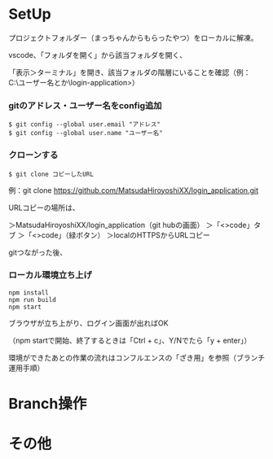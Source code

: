 # SetUp
プロジェクトフォルダー（まっちゃんからもらったやつ）をローカルに解凍。

vscode、「フォルダを開く」から該当フォルダを開く、

「表示＞ターミナル」を開き、該当フォルダの階層にいることを確認（例：C:\ユーザー名とか\login-application>）

### gitのアドレス・ユーザー名をconfig追加
```
$ git config --global user.email "アドレス"
$ git config --global user.name "ユーザー名"
```

### クローンする
```
$ git clone コピーしたURL
```
例：git clone https://github.com/MatsudaHiroyoshiXX/login_application.git

URLコピーの場所は、

＞MatsudaHiroyoshiXX/login_application（git hubの画面）
＞「<>code」タブ
＞「<>code」（緑ボタン）
＞localのHTTPSからURLコピー

gitつながった後、

### ローカル環境立ち上げ
```
npm install
npm run build
npm start
```

ブラウザが立ち上がり、ログイン画面が出ればOK

（npm startで開始、終了するときは「Ctrl + c」、Y/Nでたら「y + enter」）

環境ができたあとの作業の流れはコンフルエンスの「ざき用」を参照（ブランチ運用手順）

# Branch操作
# その他

